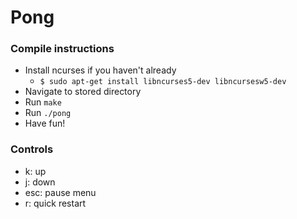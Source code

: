 <div>
    <h1>Pong</h1>
</div>

### Compile instructions
- Install ncurses if you haven't already
  - `$ sudo apt-get install libncurses5-dev libncursesw5-dev`
- Navigate to stored directory
- Run `make`
- Run `./pong`
- Have fun!

### Controls
- k: up
- j: down
- esc: pause menu
- r: quick restart